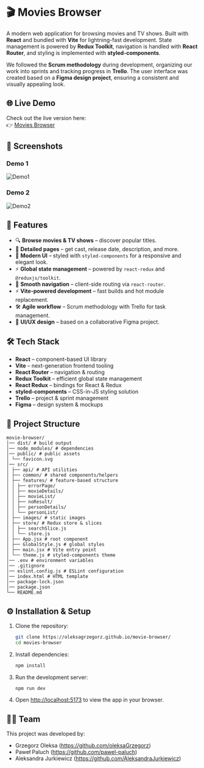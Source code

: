 # 🎬 Movies Browser  

A modern web application for browsing movies and TV shows. Built with **React** and bundled with **Vite** for lightning-fast development. State management is powered by **Redux Toolkit**, navigation is handled with **React Router**, and styling is implemented with **styled-components**.  

We followed the **Scrum methodology** during development, organizing our work into sprints and tracking progress in **Trello**. The user interface was created based on a **Figma design project**, ensuring a consistent and visually appealing look.  

## 🌐 Live Demo  
Check out the live version here:  
👉 [Movies Browser](https://oleksagrzegorz.github.io/movie-browser/)

## 📸 Screenshots  
### Demo 1
![Demo1](public/demo1.gif) 
### Demo 2
![Demo2](public/demo2.gif)

## 🚀 Features  
- 🔍 **Browse movies & TV shows** – discover popular titles.  
- 📄 **Detailed pages** – get cast, release date, description, and more.  
- 🎨 **Modern UI** – styled with `styled-components` for a responsive and elegant look.  
- ⚡ **Global state management** – powered by `react-redux` and `@reduxjs/toolkit`.  
- 🧭 **Smooth navigation** – client-side routing via `react-router`.  
- ⚡ **Vite-powered development** – fast builds and hot module replacement.  
- 🛠️ **Agile workflow** – Scrum methodology with Trello for task management.  
- 🎨 **UI/UX design** – based on a collaborative Figma project.  

## 🛠️ Tech Stack  
- **React** – component-based UI library  
- **Vite** – next-generation frontend tooling  
- **React Router** – navigation & routing  
- **Redux Toolkit** – efficient global state management  
- **React Redux** – bindings for React & Redux  
- **styled-components** – CSS-in-JS styling solution  
- **Trello** – project & sprint management  
- **Figma** – design system & mockups  

## 📂 Project Structure  
```
movie-browser/
│── dist/ # build output
│── node_modules/ # dependencies
│── public/ # public assets
│ └── favicon.svg
│── src/
│ ├── api/ # API utilities
│ ├── common/ # shared components/helpers
│ ├── features/ # feature-based structure
│ │ ├── errorPage/
│ │ ├── movieDetails/
│ │ ├── movieList/
│ │ ├── noResult/
│ │ ├── personDetails/
│ │ └── personList/
│ ├── images/ # static images
│ ├── store/ # Redux store & slices
│ │ ├── searchSlice.js
│ │ └── store.js
│ ├── App.jsx # root component
│ ├── GlobalStyle.js # global styles
│ ├── main.jsx # Vite entry point
│ └── theme.js # styled-components theme
│── .env # environment variables
│── .gitignore
│── eslint.config.js # ESLint configuration
│── index.html # HTML template
│── package-lock.json
│── package.json
└── README.md
```

## ⚙️ Installation & Setup  
1. Clone the repository:  
   ```bash
   git clone https://oleksagrzegorz.github.io/movie-browser/
   cd movies-browser
   ```  
2. Install dependencies:  
   ```bash
   npm install
   ```  
3. Run the development server:  
   ```bash
   npm run dev
   ```  
4. Open [http://localhost:5173](http://localhost:5173) to view the app in your browser.   

## 👨‍💻 Team  
This project was developed by:  
- Grzegorz Oleksa (https://github.com/oleksaGrzegorz)
- Paweł Paluch (https://github.com/pawel-paluch)
- Aleksandra Jurkiewicz (https://github.com/AleksandraJurkiewicz)